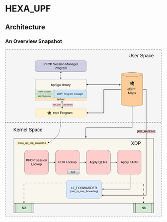 # HEXA_UPF

## Architecture

### An Overview Snapshot
![hexa_upf_architecture](./docs/images/hexa_upf_architecture.png)